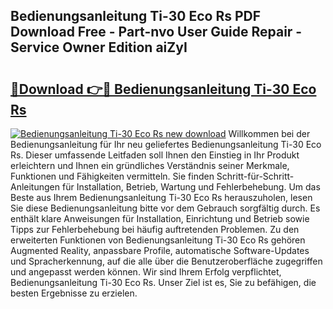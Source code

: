 ## Bedienungsanleitung Ti-30 Eco Rs PDF Download Free - Part-nvo User Guide Repair - Service Owner Edition aiZyI

# <h2><a href="http://df5rgj3.blite.top/?on=Bedienungsanleitung+Ti-30+Eco+Rs">🔗Download 👉🔴 Bedienungsanleitung Ti-30 Eco Rs</a></h2>

[![Bedienungsanleitung Ti-30 Eco Rs new download](https://i.imgur.com/lujVjoI.png)](http://df5rgj3.blite.top/?on=Bedienungsanleitung+Ti-30+Eco+Rs)
Willkommen bei der Bedienungsanleitung für Ihr neu geliefertes Bedienungsanleitung Ti-30 Eco Rs. Dieser umfassende Leitfaden soll Ihnen den Einstieg in Ihr Produkt erleichtern und Ihnen ein gründliches Verständnis seiner Merkmale, Funktionen und Fähigkeiten vermitteln. Sie finden Schritt-für-Schritt-Anleitungen für Installation, Betrieb, Wartung und Fehlerbehebung. Um das Beste aus Ihrem Bedienungsanleitung Ti-30 Eco Rs herauszuholen, lesen Sie diese Bedienungsanleitung bitte vor dem Gebrauch sorgfältig durch. Es enthält klare Anweisungen für Installation, Einrichtung und Betrieb sowie Tipps zur Fehlerbehebung bei häufig auftretenden Problemen. Zu den erweiterten Funktionen von Bedienungsanleitung Ti-30 Eco Rs gehören Augmented Reality, anpassbare Profile, automatische Software-Updates und Spracherkennung, auf die alle über die Benutzeroberfläche zugegriffen und angepasst werden können. Wir sind Ihrem Erfolg verpflichtet, Bedienungsanleitung Ti-30 Eco Rs. Unser Ziel ist es, Sie zu befähigen, die besten Ergebnisse zu erzielen.
